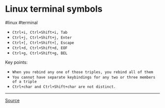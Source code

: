 # Linux terminal symbols
#linux #terminal

- `Ctrl+i, Ctrl+Shift+i, Tab`
- `Ctrl+j, Ctrl+Shift+j, Enter`
- `Ctrl+[, Ctrl+Shift+[, Escape`
- `Ctrl+d, Ctrl+Shift+d, EOF`
- `Ctrl+g, Ctrl+Shift+g, BEL`

Key points:

- `When you rebind any one of those triples, you rebind all of them`
- `You cannot have separate keybindings for any two or three members of a triple`
- `Ctrl+char and Ctrl+Shift+char are not distinct.`

---

[Source](http://catern.com/posts/terminal_quirks.html)
